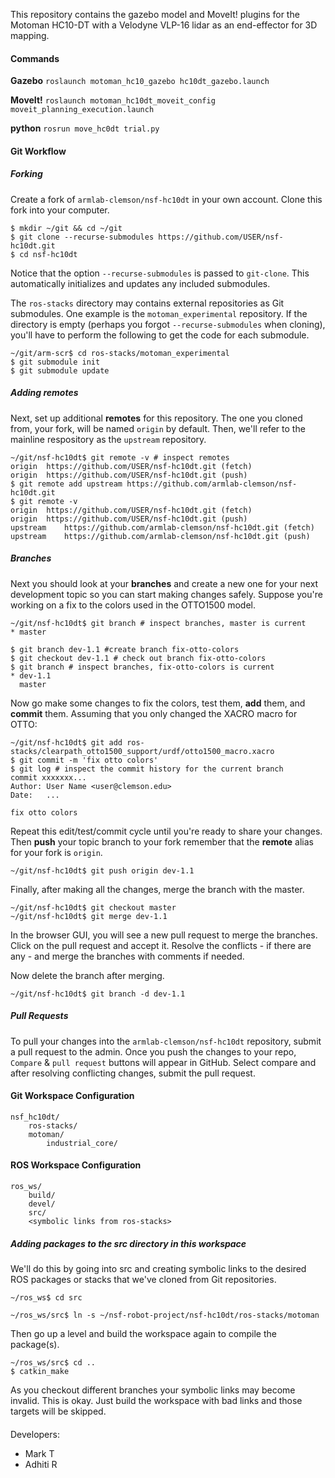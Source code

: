 

This repository contains the gazebo model and MoveIt! plugins for the Motoman HC10-DT with a Velodyne VLP-16 lidar as an end-effector for 3D mapping. 

#### Commands

**Gazebo** `roslaunch motoman_hc10_gazebo hc10dt_gazebo.launch`

**MoveIt!** `roslaunch motoman_hc10dt_moveit_config moveit_planning_execution.launch`

**python** `rosrun move_hc0dt trial.py`


#### Git Workflow

##### Forking

Create a fork of `armlab-clemson/nsf-hc10dt` in your own account. Clone this fork into your computer.


	$ mkdir ~/git && cd ~/git
	$ git clone --recurse-submodules https://github.com/USER/nsf-hc10dt.git
	$ cd nsf-hc10dt


Notice that the option `--recurse-submodules` is passed to `git-clone`. This automatically initializes and updates any included submodules.

The `ros-stacks` directory may contains external repositories as Git submodules. One example is the `motoman_experimental` repository. If the directory is empty (perhaps you forgot `--recurse-submodules` when cloning), you'll have to perform the following to get the code for each submodule.

	~/git/arm-scr$ cd ros-stacks/motoman_experimental
	$ git submodule init
	$ git submodule update 

##### Adding remotes

Next, set up additional **remotes** for this repository. The one you cloned from, your fork,  will be named `origin` by default. Then, we'll refer to the mainline respository as the `upstream` repository.

	~/git/nsf-hc10dt$ git remote -v # inspect remotes
	origin	https://github.com/USER/nsf-hc10dt.git (fetch)
	origin	https://github.com/USER/nsf-hc10dt.git (push)
	$ git remote add upstream https://github.com/armlab-clemson/nsf-hc10dt.git
	$ git remote -v
	origin	https://github.com/USER/nsf-hc10dt.git (fetch)
	origin	https://github.com/USER/nsf-hc10dt.git (push)
	upstream	https://github.com/armlab-clemson/nsf-hc10dt.git (fetch)
	upstream	https://github.com/armlab-clemson/nsf-hc10dt.git (push)

##### Branches

Next you should look at your **branches** and create a new one for your next development topic so you can start making changes safely. Suppose you're working on a fix to the colors used in the OTTO1500 model.

    ~/git/nsf-hc10dt$ git branch # inspect branches, master is current
    * master
    
    $ git branch dev-1.1 #create branch fix-otto-colors
    $ git checkout dev-1.1 # check out branch fix-otto-colors
    $ git branch # inspect branches, fix-otto-colors is current
    * dev-1.1
      master

Now go make some changes to fix the colors, test them, **add** them, and **commit** them. Assuming that you only changed the XACRO macro for OTTO:

    ~/git/nsf-hc10dt$ git add ros-stacks/clearpath_otto1500_support/urdf/otto1500_macro.xacro
    $ git commit -m 'fix otto colors'
    $ git log # inspect the commit history for the current branch
    commit xxxxxxx...
    Author: User Name <user@clemson.edu>
    Date:   ...
    
    fix otto colors

Repeat this edit/test/commit cycle until you're ready to share your changes. Then **push** your topic branch to your fork remember that the **remote** alias for your fork is `origin`.

    ~/git/nsf-hc10dt$ git push origin dev-1.1

Finally, after making all the changes, merge the branch with the master. 


    ~/git/nsf-hc10dt$ git checkout master
    ~/git/nsf-hc10dt$ git merge dev-1.1

In the browser GUI, you will see a new pull request to merge the branches. Click on the pull request and accept it. Resolve the conflicts - if there are any - and merge the branches with comments if needed. 

Now delete the branch after merging. 

    ~/git/nsf-hc10dt$ git branch -d dev-1.1


##### Pull Requests


To pull your changes into the `armlab-clemson/nsf-hc10dt` repository, submit a pull request to the admin. Once you push the changes to your repo, `Compare` & `pull request` buttons will appear in GitHub. Select compare and after resolving conflicting changes, submit the pull request.


#### Git Workspace Configuration

```
nsf_hc10dt/
    ros-stacks/
	motoman/
        industrial_core/
```

#### ROS Workspace Configuration

```
ros_ws/
    build/
    devel/
    src/
	<symbolic links from ros-stacks>
```

##### Adding packages to the src directory in this workspace

We'll do this by going into src and creating symbolic links to the desired ROS packages or stacks that we've cloned from Git repositories.

```
~/ros_ws$ cd src

~/ros_ws/src$ ln -s ~/nsf-robot-project/nsf-hc10dt/ros-stacks/motoman
```

Then go up a level and build the workspace again to compile the package(s).

```
~/ros_ws/src$ cd ..
$ catkin_make
```

As you checkout different branches your symbolic links may become invalid. This is okay. Just build the workspace with bad links and those targets will be skipped.


####
Developers:
* Mark T
* Adhiti R
